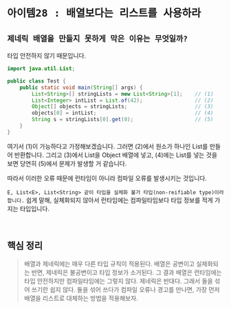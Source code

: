 # `아이템28 : 배열보다는 리스트를 사용하라`

## `제네릭 배열을 만들지 못하게 막은 이유는 무엇일까?`

타입 안전하지 않기 때문입니다. 

```java
import java.util.List;

public class Test {
    public static void main(String[] args) {
        List<String>[] stringLists = new List<String>[1];    // (1)
        List<Integer> intList = List.of(42);                 // (2)
        Object[] objects = stringLists;                      // (3)
        objects[0] = intList;                                // (4)
        String s = stringLists[0].get(0);                    // (5)
    }
}
```

여기서 (1)이 가능하다고 가정해보겠습니다. 그러면 (2)에서 원소가 하나인 List<Integer>를 만들어 반환합니다. 
그리고 (3)에서 List<String>을 Object 배열에 넣고, (4)에는 List<Integer>를 넣는 것을 보면 당연히 (5)에서 문제가 발생할 거 같습니다. 

따라서 이러한 오류 때문에 런타임이 아니라 컴파일 오류를 발생시키는 것입니다. 

`E, List<E>, List<String> 같이 타입을 실체화 불가 타입(non-reifiable type)이라 합니다.` 쉽게 말해, 실체화되지 않아서 런타임에는 컴파일타임보다 타입 정보를 적게 가지는 타입입니다. 

<br>

## 핵심 정리

> 배열과 제네릭에는 매우 다른 타입 규칙이 적용된다. 배열은 공변이고 실체화되는 반면, 제네릭은 불공변이고 타입 정보가 소거된다. 
> 그 결과 배열은 런타임에는 타입 안전하지만 컴파일타임에는 그렇지 않다. 제네릭은 반대다. 그래서 둘을 섞어 쓰기란 쉽지 않다.
> 둘을 섞어 쓰다가 컴파일 오류나 경고를 만나면, 가장 먼저 배열을 리스트로 대체하는 방법을 적용해보자.




 
